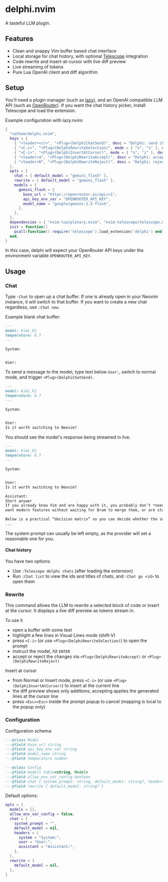 # delphi.nvim

A tasteful LLM plugin.

## Features

- Clean and snappy Vim buffer based chat interface
- Local storage for chat history, with optional [Telescope](https://github.com/nvim-telescope/telescope.nvim) integration
- Code rewrite and insert-at-cursor with live diff preview
- Live streaming of tokens
- Pure Lua OpenAI client and diff algorithm


## Setup 

You'll need a plugin manager (such as [lazy](https://github.com/folke/lazy.nvim)), and an OpenAI compatible
LLM API (such as [OpenRouter](https://openrouter.ai)). If you want the chat history picker, install Telescope and load the extension.

Example configuration with lazy.nvim:

```lua
{
  "nathom/delphi.nvim",
  keys = {
    { "<leader><cr>", "<Plug>(DelphiChatSend)", desc = "Delphi: send chat" },
    { "<C-i>", "<Plug>(DelphiRewriteSelection)", mode = { "x", "s" }, desc = "Delphi: rewrite selection" },
    { "<C-i>", "<Plug>(DelphiInsertAtCursor)", mode = { "n", "i" }, desc = "Delphi: insert at cursor" },
    { "<leader>a", "<Plug>(DelphiRewriteAccept)", desc = "Delphi: accept rewrite" },
    { "<leader>R", "<Plug>(DelphiRewriteReject)", desc = "Delphi: reject rewrite" },
  },
  opts = {
    chat = { default_model = "gemini_flash" },
    rewrite = { default_model = "gemini_flash" },
    models = {
      gemini_flash = {
        base_url = "https://openrouter.ai/api/v1",
        api_key_env_var = "OPENROUTER_API_KEY",
        model_name = "google/gemini-2.5-flash",
      },
    },
  },
  dependencies = { "nvim-lua/plenary.nvim", "nvim-telescope/telescope.nvim" },
  init = function()
    pcall(function() require('telescope').load_extension('delphi') end)
  end,
}
```

In this case, delphi will expect your OpenRouter API keys under the environment variable `OPENROUTER_API_KEY`.

## Usage

### Chat

Type `:Chat` to open up a chat buffer. If one is already open
in your Neovim instance, it will switch to that buffer. If you want to create a new chat regardless, use `:Chat new`.

Example blank chat buffer:


```md
---
model: kimi_k2
temperature: 0.7
---

System:


User:

```

To send a message to the model, type text below `User:`, switch to normal mode, and trigger `<Plug>(DelphiChatSend)`.


```md
---
model: kimi_k2
temperature: 0.7
---

System:


User:
Is it worth switching to Neovim?
```

You should see the model's response being streamed in live.

```md
---
model: kimi_k2
temperature: 0.7
---

System:


User:
Is it worth switching to Neovim?

Assistant:
Short answer  
If you already know Vim and are happy with it, you probably don’t *need* to switch—but if you enjoy experimenting,
want modern features without waiting for Bram to merge them, or are starting from scratch, Neovim is almost always the better choice today.

Below is a practical “decision matrix” so you can decide whether the switch is worth the one-time migration cost for *you*.
...
```

The system prompt can usually be left empty, as the provider will set a reasonable one for you.

#### Chat history

You have two options:

- Use `:Telescope delphi chats` (after loading the extension)
- Run `:Chat list` to view the ids and titles of chats, and `:Chat go <id>` to open them

### Rewrite

This command allows the LLM to rewrite a selected block of code or insert at the cursor.
It displays a live diff preview as tokens stream in.

To use it

- open a buffer with some text
- highlight a few lines in Visual Lines mode (shift-V)
- press `<C-i>` (or use `<Plug>(DelphiRewriteSelection)`) to open the prompt
- instruct the model, hit `ENTER`
- accept or reject the changes via `<Plug>(DelphiRewriteAccept)` or `<Plug>(DelphiRewriteReject)`

Insert at cursor

- from Normal or Insert mode, press `<C-i>` (or use `<Plug>(DelphiInsertAtCursor)`) to insert at the current line
- the diff preview shows only additions; accepting applies the generated lines at the cursor line
- press `<Esc><Esc>` inside the prompt popup to cancel (mapping is local to the popup only)

### Configuration

Configuration schema:

```lua
---@class Model
---@field base_url string
---@field api_key_env_var string
---@field model_name string
---@field temperature number

---@class Config
---@field models table<string, Model>
---@field allow_env_var_config boolean
---@field chat { system_prompt: string, default_model: string?, headers: { system: string, user: string, assistant: string } }
---@field rewrite { default_model: string? }
```

Default options:

```lua
opts = {
  models = {},
  allow_env_var_config = false,
  chat = {
    system_prompt = "",
    default_model = nil,
    headers = {
      system = "System:",
      user = "User:",
      assistant = "Assistant:",
    },
  },
  rewrite = {
    default_model = nil,
  },
}
```
